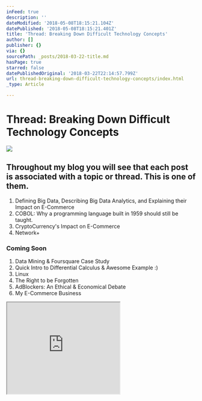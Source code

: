 ```yaml
---
inFeed: true
description: ''
dateModified: '2018-05-08T18:15:21.104Z'
datePublished: '2018-05-08T18:15:21.401Z'
title: 'Thread: Breaking Down Difficult Technology Concepts'
author: []
publisher: {}
via: {}
sourcePath: _posts/2018-03-22-title.md
hasPage: true
starred: false
datePublishedOriginal: '2018-03-22T22:14:57.799Z'
url: thread-breaking-down-difficult-technology-concepts/index.html
_type: Article

---
```

# Thread: Breaking Down Difficult Technology Concepts
![](https://the-grid-user-content.s3-us-west-2.amazonaws.com/e3a4a4e3-68e2-4031-8954-137fac227059.jpg)

## Throughout my blog you will see that each post is associated with a topic or thread. This is one of them.

1. Defining Big Data, Describing Big Data Analytics, and Explaining their Impact on E-Commerce
2. COBOL: Why a programming language built in 1959 should still be taught.
3. CryptoCurrency's Impact on E-Commerce
4. Network+

### Coming Soon

1. Data Mining & Foursquare Case Study
2. Quick Intro to Differential Calculus & Awesome Example :)
3. Linux
4. The Right to be Forgotten
5. AdBlockers: An Ethical & Economical Debate
6. My E-Commerce Business

<iframe src="https://the-grid.github.io/ed-userhtml/?g=eJxNUcFqwkAQvecrlhRMAroxopU2iVDBg1B6aXsqpay7s5podpfdTaiU_nsnGqG3mXmPmffeFKLqSCXKUO4mVmsfrooUR6ugcNxWxq9i2SruK61iMSZujNyE_ASEdMySGntZO1ISQffgNydoQHm3Pr-x_QtrIHbJx_QzR3YlSfyfsz5vRYyrEmLBt1b1nGERt8A8DDzckCNAK4FYJa406izHNjp4b9xjmnKtFHBPJeOw0_pIFfgU1Nf7a-rEkdbu7lvumlOZjTqwDq2U3YxmsxEzZivKbL6cLueL6ex-9rDMFiPWev2s90_GbLreTZlF_Vn0SQ2zOHnRAmilHFi_BqktxEMOSR78xkLztlc-JtE1wQirm7JJ7VBRlCR5kQ75BkHRv4CfmHOXL3DdXFIMiWCeTQ4WZBnerNozU1bjeT3Aqm2MdqgyXNxe9weIVJld" height="244" style=""></iframe>